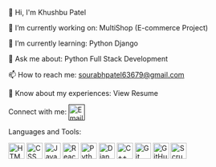 👋 Hi, I'm Khushbu Patel

👀 I’m currently working on: MultiShop (E-commerce Project)

🌱 I’m currently learning: Python Django

💬 Ask me about: Python Full Stack Development

📫 How to reach me: sourabhpatel63679@gmail.com

📄 Know about my experiences: View Resume

Connect with me:
<a href=""><img width="32px" align="center" src="https://raw.githubusercontent.com/rahulbanerjee26/githubAboutMeGenerator/main/icons/email.svg" alt="Email"></a>

Languages and Tools:

<img src="https://raw.githubusercontent.com/rahulbanerjee26/githubAboutMeGenerator/main/icons/html.svg" width="32px" alt="HTML"/> <img src="https://raw.githubusercontent.com/rahulbanerjee26/githubAboutMeGenerator/main/icons/css.svg" width="32px" alt="CSS"/> <img src="https://raw.githubusercontent.com/rahulbanerjee26/githubAboutMeGenerator/main/icons/javascript.svg" width="32px" alt="JavaScript"/> <img src="https://raw.githubusercontent.com/rahulbanerjee26/githubAboutMeGenerator/main/icons/reactjs.svg" width="32px" alt="ReactJS"/> <img src="https://raw.githubusercontent.com/rahulbanerjee26/githubAboutMeGenerator/main/icons/python.svg" width="32px" alt="Python"/> <img src="https://raw.githubusercontent.com/rahulbanerjee26/githubAboutMeGenerator/main/icons/django.svg" width="32px" alt="Django"/> <img src="https://raw.githubusercontent.com/rahulbanerjee26/githubAboutMeGenerator/main/icons/cpp.svg" width="32px" alt="C++"/> <img src="https://raw.githubusercontent.com/rahulbanerjee26/githubAboutMeGenerator/main/icons/git.svg" width="32px" alt="Git"/> <img src="https://raw.githubusercontent.com/rahulbanerjee26/githubAboutMeGenerator/main/icons/github.svg" width="32px" alt="GitHub"/> <img src="https://raw.githubusercontent.com/rahulbanerjee26/githubAboutMeGenerator/main/icons/scrum.svg" width="32px" alt="Scrum"/>
